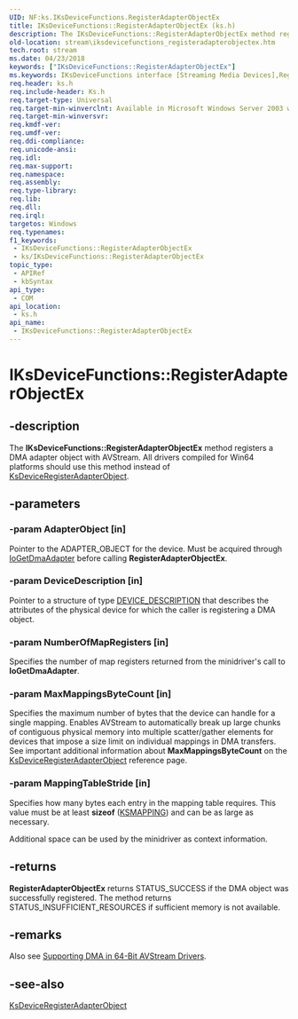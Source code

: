 ```yaml
---
UID: NF:ks.IKsDeviceFunctions.RegisterAdapterObjectEx
title: IKsDeviceFunctions::RegisterAdapterObjectEx (ks.h)
description: The IKsDeviceFunctions::RegisterAdapterObjectEx method registers a DMA adapter object with AVStream. All drivers compiled for Win64 platforms should use this method instead of KsDeviceRegisterAdapterObject.
old-location: stream\iksdevicefunctions_registeradapterobjectex.htm
tech.root: stream
ms.date: 04/23/2018
keywords: ["IKsDeviceFunctions::RegisterAdapterObjectEx"]
ms.keywords: IKsDeviceFunctions interface [Streaming Media Devices],RegisterAdapterObjectEx method, IKsDeviceFunctions.RegisterAdapterObjectEx, IKsDeviceFunctions::RegisterAdapterObjectEx, RegisterAdapterObjectEx, RegisterAdapterObjectEx method [Streaming Media Devices], RegisterAdapterObjectEx method [Streaming Media Devices],IKsDeviceFunctions interface, avintfc_ffa27a2d-8330-498f-bec2-dbde3c665671.xml, ks/IKsDeviceFunctions::RegisterAdapterObjectEx, stream.iksdevicefunctions_registeradapterobjectex
req.header: ks.h
req.include-header: Ks.h
req.target-type: Universal
req.target-min-winverclnt: Available in Microsoft Windows Server 2003 with Service Pack 1 (SP1) and later versions of Windows.
req.target-min-winversvr: 
req.kmdf-ver: 
req.umdf-ver: 
req.ddi-compliance: 
req.unicode-ansi: 
req.idl: 
req.max-support: 
req.namespace: 
req.assembly: 
req.type-library: 
req.lib: 
req.dll: 
req.irql: 
targetos: Windows
req.typenames: 
f1_keywords:
 - IKsDeviceFunctions::RegisterAdapterObjectEx
 - ks/IKsDeviceFunctions::RegisterAdapterObjectEx
topic_type:
 - APIRef
 - kbSyntax
api_type:
 - COM
api_location:
 - ks.h
api_name:
 - IKsDeviceFunctions::RegisterAdapterObjectEx
---
```


# IKsDeviceFunctions::RegisterAdapterObjectEx


## -description

The <b>IKsDeviceFunctions::RegisterAdapterObjectEx</b> method registers a DMA adapter object with AVStream. All drivers compiled for Win64 platforms should use this method instead of <a href="/windows-hardware/drivers/ddi/ks/nf-ks-ksdeviceregisteradapterobject">KsDeviceRegisterAdapterObject</a>.

## -parameters

### -param AdapterObject [in]


Pointer to the ADAPTER_OBJECT for the device. Must be acquired through <a href="/windows-hardware/drivers/ddi/wdm/nf-wdm-iogetdmaadapter">IoGetDmaAdapter</a> before calling <b>RegisterAdapterObjectEx</b>.

### -param DeviceDescription [in]


Pointer to a structure of type <a href="/windows-hardware/drivers/ddi/wdm/ns-wdm-_device_description">DEVICE_DESCRIPTION</a> that describes the attributes of the physical device for which the caller is registering a DMA object.

### -param NumberOfMapRegisters [in]


Specifies the number of map registers returned from the minidriver's call to <b>IoGetDmaAdapter</b>.

### -param MaxMappingsByteCount [in]


Specifies the maximum number of bytes that the device can handle for a single mapping. Enables AVStream to automatically break up large chunks of contiguous physical memory into multiple scatter/gather elements for devices that impose a size limit on individual mappings in DMA transfers. See important additional information about <b>MaxMappingsByteCount</b> on the <a href="/windows-hardware/drivers/ddi/ks/nf-ks-ksdeviceregisteradapterobject">KsDeviceRegisterAdapterObject</a> reference page.

### -param MappingTableStride [in]


Specifies how many bytes each entry in the mapping table requires. This value must be at least <b>sizeof</b> (<a href="/windows-hardware/drivers/ddi/ks/ns-ks-_ksmapping">KSMAPPING</a>) and can be as large as necessary.

Additional space can be used by the minidriver as context information.

## -returns

<b>RegisterAdapterObjectEx</b> returns STATUS_SUCCESS if the DMA object was successfully registered. The method returns STATUS_INSUFFICIENT_RESOURCES if sufficient memory is not available.

## -remarks

Also see <a href="/windows-hardware/drivers/stream/supporting-dma-in-64-bit-avstream-drivers">Supporting DMA in 64-Bit AVStream Drivers</a>.

## -see-also

<a href="/windows-hardware/drivers/ddi/ks/nf-ks-ksdeviceregisteradapterobject">KsDeviceRegisterAdapterObject</a>

